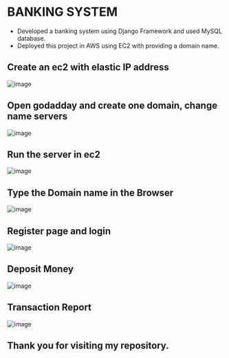 # BANKING SYSTEM
- Developed a banking system using Django Framework and used MySQL database.
- Deployed this project in AWS using EC2 with providing a domain name.

## Create an ec2 with elastic IP address
![image](https://user-images.githubusercontent.com/89301294/208351277-f8304f58-4069-437d-aba4-10bad6b0a89e.png)

## Open godadday and create one domain, change name servers 
![image](https://user-images.githubusercontent.com/89301294/208351330-85db6a34-d4f1-43ad-a9c4-432a548b6152.png)

## Run the server in ec2
![image](https://user-images.githubusercontent.com/89301294/208351438-52d42c21-aab7-44ec-89e4-5f5044b4f184.png)

## Type the Domain name in the Browser
![image](https://user-images.githubusercontent.com/89301294/208351512-27ccd1b7-ad59-41fc-846c-a38646f831bc.png)

## Register page and login
![image](https://user-images.githubusercontent.com/89301294/208351572-cd07caa3-6c42-46c6-9936-fe053d9d6203.png)

## Deposit Money 
![image](https://user-images.githubusercontent.com/89301294/208351646-95c9dd83-51e6-4021-aab0-8b5de174414c.png)

## Transaction Report
![image](https://user-images.githubusercontent.com/89301294/208351690-08c18673-245c-441d-8f18-3f1a8720e912.png)


## Thank you for visiting my repository.


